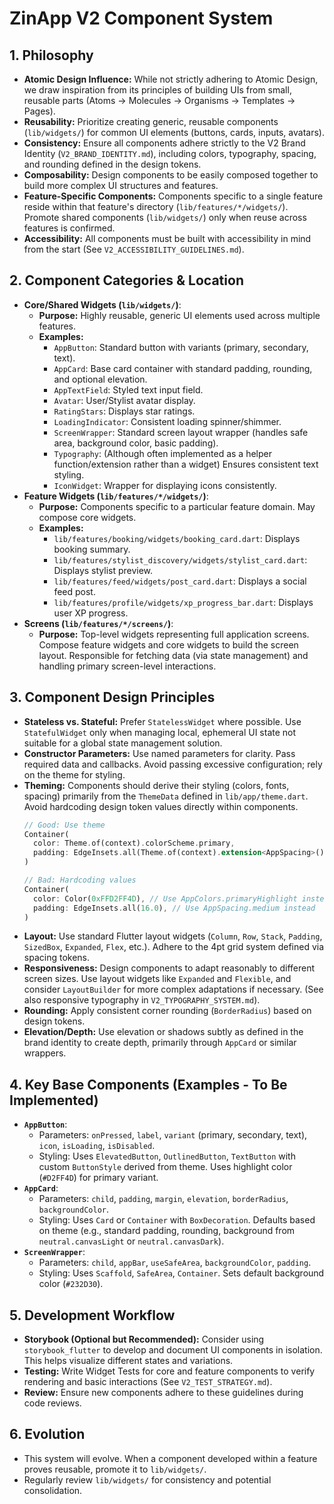 # ZinApp V2 Component System

## 1. Philosophy
   - **Atomic Design Influence:** While not strictly adhering to Atomic Design, we draw inspiration from its principles of building UIs from small, reusable parts (Atoms -> Molecules -> Organisms -> Templates -> Pages).
   - **Reusability:** Prioritize creating generic, reusable components (`lib/widgets/`) for common UI elements (buttons, cards, inputs, avatars).
   - **Consistency:** Ensure all components adhere strictly to the V2 Brand Identity (`V2_BRAND_IDENTITY.md`), including colors, typography, spacing, and rounding defined in the design tokens.
   - **Composability:** Design components to be easily composed together to build more complex UI structures and features.
   - **Feature-Specific Components:** Components specific to a single feature reside within that feature's directory (`lib/features/*/widgets/`). Promote shared components (`lib/widgets/`) only when reuse across features is confirmed.
   - **Accessibility:** All components must be built with accessibility in mind from the start (See `V2_ACCESSIBILITY_GUIDELINES.md`).

## 2. Component Categories & Location
   - **Core/Shared Widgets (`lib/widgets/`)**:
     - **Purpose:** Highly reusable, generic UI elements used across multiple features.
     - **Examples:**
       - `AppButton`: Standard button with variants (primary, secondary, text).
       - `AppCard`: Base card container with standard padding, rounding, and optional elevation.
       - `AppTextField`: Styled text input field.
       - `Avatar`: User/Stylist avatar display.
       - `RatingStars`: Displays star ratings.
       - `LoadingIndicator`: Consistent loading spinner/shimmer.
       - `ScreenWrapper`: Standard screen layout wrapper (handles safe area, background color, basic padding).
       - `Typography`: (Although often implemented as a helper function/extension rather than a widget) Ensures consistent text styling.
       - `IconWidget`: Wrapper for displaying icons consistently.
   - **Feature Widgets (`lib/features/*/widgets/`)**:
     - **Purpose:** Components specific to a particular feature domain. May compose core widgets.
     - **Examples:**
       - `lib/features/booking/widgets/booking_card.dart`: Displays booking summary.
       - `lib/features/stylist_discovery/widgets/stylist_card.dart`: Displays stylist preview.
       - `lib/features/feed/widgets/post_card.dart`: Displays a social feed post.
       - `lib/features/profile/widgets/xp_progress_bar.dart`: Displays user XP progress.
   - **Screens (`lib/features/*/screens/`)**:
     - **Purpose:** Top-level widgets representing full application screens. Compose feature widgets and core widgets to build the screen layout. Responsible for fetching data (via state management) and handling primary screen-level interactions.

## 3. Component Design Principles
   - **Stateless vs. Stateful:** Prefer `StatelessWidget` where possible. Use `StatefulWidget` only when managing local, ephemeral UI state not suitable for a global state management solution.
   - **Constructor Parameters:** Use named parameters for clarity. Pass required data and callbacks. Avoid passing excessive configuration; rely on the theme for styling.
   - **Theming:** Components should derive their styling (colors, fonts, spacing) primarily from the `ThemeData` defined in `lib/app/theme.dart`. Avoid hardcoding design token values directly within components.
     ```dart
     // Good: Use theme
     Container(
       color: Theme.of(context).colorScheme.primary,
       padding: EdgeInsets.all(Theme.of(context).extension<AppSpacing>()!.medium),
     )

     // Bad: Hardcoding values
     Container(
       color: Color(0xFFD2FF4D), // Use AppColors.primaryHighlight instead
       padding: EdgeInsets.all(16.0), // Use AppSpacing.medium instead
     )
     ```
   - **Layout:** Use standard Flutter layout widgets (`Column`, `Row`, `Stack`, `Padding`, `SizedBox`, `Expanded`, `Flex`, etc.). Adhere to the 4pt grid system defined via spacing tokens.
   - **Responsiveness:** Design components to adapt reasonably to different screen sizes. Use layout widgets like `Expanded` and `Flexible`, and consider `LayoutBuilder` for more complex adaptations if necessary. (See also responsive typography in `V2_TYPOGRAPHY_SYSTEM.md`).
   - **Rounding:** Apply consistent corner rounding (`BorderRadius`) based on design tokens.
   - **Elevation/Depth:** Use elevation or shadows subtly as defined in the brand identity to create depth, primarily through `AppCard` or similar wrappers.

## 4. Key Base Components (Examples - To Be Implemented)

   - **`AppButton`**:
     - Parameters: `onPressed`, `label`, `variant` (primary, secondary, text), `icon`, `isLoading`, `isDisabled`.
     - Styling: Uses `ElevatedButton`, `OutlinedButton`, `TextButton` with custom `ButtonStyle` derived from theme. Uses highlight color (`#D2FF4D`) for primary variant.
   - **`AppCard`**:
     - Parameters: `child`, `padding`, `margin`, `elevation`, `borderRadius`, `backgroundColor`.
     - Styling: Uses `Card` or `Container` with `BoxDecoration`. Defaults based on theme (e.g., standard padding, rounding, background from `neutral.canvasLight` or `neutral.canvasDark`).
   - **`ScreenWrapper`**:
     - Parameters: `child`, `appBar`, `useSafeArea`, `backgroundColor`, `padding`.
     - Styling: Uses `Scaffold`, `SafeArea`, `Container`. Sets default background color (`#232D30`).

## 5. Development Workflow
   - **Storybook (Optional but Recommended):** Consider using `storybook_flutter` to develop and document UI components in isolation. This helps visualize different states and variations.
   - **Testing:** Write Widget Tests for core and feature components to verify rendering and basic interactions (See `V2_TEST_STRATEGY.md`).
   - **Review:** Ensure new components adhere to these guidelines during code reviews.

## 6. Evolution
   - This system will evolve. When a component developed within a feature proves reusable, promote it to `lib/widgets/`.
   - Regularly review `lib/widgets/` for consistency and potential consolidation.
